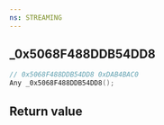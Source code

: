 ```yaml
---
ns: STREAMING
---
```

## _0x5068F488DDB54DD8

```c
// 0x5068F488DDB54DD8 0xDAB4BAC0
Any _0x5068F488DDB54DD8();
```


## Return value
